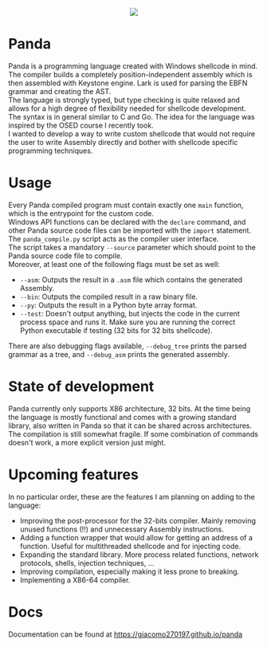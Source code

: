 <p align="center">
    <img src="https://giacomo270197.github.io/assets/panda/images/panda_logo2.png" />
</p>

# Panda

Panda is a programming language created with Windows shellcode in mind. The compiler builds a completely position-independent assembly which is then assembled with Keystone engine. Lark is used for parsing the EBFN grammar and creating the AST.  
The language is strongly typed, but type checking is quite relaxed and allows for a high degree of flexibility needed for shellcode development. The syntax is in general similar to C and Go. The idea for the language was inspired by the OSED course I recently took.  
I wanted to develop a way to write custom shellcode that would not require the user to write Assembly directly and bother with shellcode specific programming techniques.

# Usage

Every Panda compiled program must contain exactly one `main` function, which is the entrypoint for the custom code.  
Windows API functions can be declared with the `declare` command, and other Panda source code files can be imported with the `import` statement.  
The `panda_compile.py` script acts as the compiler user interface.  
The script takes a mandatory `--source` parameter which should point to the Panda source code file to compile.  
Moreover, at least one of the following flags must be set as well:
- `--asm`: Outputs the result in a `.asm` file which contains the generated Assembly.
- `--bin`: Outputs the compiled result in a raw binary file.
- `--py`: Outputs the result in a Python byte array format.
- `--test`: Doesn't output anything, but injects the code in the current process space and runs it. Make sure you are running the correct Python executable if testing (32 bits for 32 bits shellcode).

There are also debugging flags available, `--debug_tree` prints the parsed grammar as a tree, and `--debug_asm` prints the generated assembly.



# State of development

Panda currently only supports X86 architecture, 32 bits. At the time being the language is mostly functional and comes with a growing standard library, also written in Panda so that it can be shared across architectures.  
The compilation is still somewhat fragile. If some combination of commands doesn't work, a more explicit version just might.

# Upcoming features

In no particular order, these are the features I am planning on adding to the language:

- Improving the post-processor for the 32-bits compiler. Mainly removing unused functions (!!) and unnecessary Assembly instructions.
- Adding a function wrapper that would allow for getting an address of a function. Useful for multithreaded shellcode and for injecting code.
- Expanding the standard library. More process related functions, network protocols, shells, injection techniques, ...
- Improving compilation, especially making it less prone to breaking.
- Implementing a X86-64 compiler.

# Docs

Documentation can be found at https://giacomo270197.github.io/panda